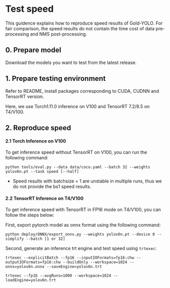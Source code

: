 # Test speed

This guidence explains how to reproduce speed results of Gold-YOLO. For fair comparison, the speed results do not contain the time cost of data pre-processing and NMS post-processing.

## 0. Prepare model

Download the models you want to test from the latest release.

## 1. Prepare testing environment

Refer to README, install packages corresponding to CUDA, CUDNN and TensorRT version.

Here, we use Torch1.11.0 inference on V100 and TensorRT 7.2/8.5 on T4/V100.

## 2. Reproduce speed

#### 2.1 Torch Inference on V100

To get inference speed without TensorRT on V100, you can run the following command:

```shell
python tools/eval.py --data data/coco.yaml --batch 32 --weights yolov6n.pt --task speed [--half]
```

- Speed results with batchsize = 1 are unstable in multiple runs, thus we do not provide the bs1 speed results.

#### 2.2 TensorRT Inference on T4/V100

To get inference speed with TensorRT in FP16 mode on T4/V100, you can follow the steps below:

First, export pytorch model as onnx format using the following command:

```shell
python deploy/ONNX/export_onnx.py --weights yolov6n.pt --device 0 --simplify --batch [1 or 32]
```

Second, generate an inference trt engine and test speed using `trtexec`:

```
trtexec --explicitBatch --fp16 --inputIOFormats=fp16:chw --outputIOFormats=fp16:chw --buildOnly --workspace=1024 --onnx=yolov6n.onnx --saveEngine=yolov6n.trt

trtexec --fp16 --avgRuns=1000 --workspace=1024 --loadEngine=yolov6n.trt
```
